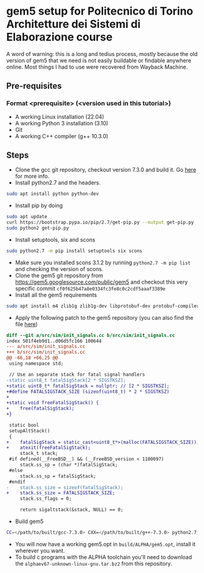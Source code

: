 # gem5 setup for Politecnico di Torino Architetture dei Sistemi di Elaborazione course
 
A word of warning: this is a long and tedius process, mostly because the old version of gem5 that we need is not easily buildable or findable anywhere online. Most things I had to use were recovered from Wayback Machine.

## Pre-requisites
### Format \<prerequisite\> (\<version used in this tutorial\>)
- A working Linux installation (22.04)
- A working Python 3 installation (3.10)
- Git
- A working C++ compiler (g++ 10.3.0)

## Steps
- Clone the gcc git repository, checkout version 7.3.0 and build it. Go [here](BUILDING_GCC.md) for more info.
- Install python2.7 and the headers. 
```bash
sudo apt install python python-dev
```
- Install pip by doing
```bash
sudo apt update
curl https://bootstrap.pypa.io/pip/2.7/get-pip.py --output get-pip.py
sudo python2 get-pip.py
```
- Install setuptools, six and scons
```bash
sudo python2.7 -m pip install setuptools six scons
```
- Make sure you installed scons 3.1.2 by running `python2.7 -m pip list` and checking the version of scons.
- Clone the gem5 git repository from https://gem5.googlesource.com/public/gem5 and checkout this very specific commit `cf0f625b47a8e0334fc3fe8c0c2cdf5aaaf3389e`
- Install all the gem5 requirements
```bash
sudo apt install m4 zlib1g zlib1g-dev libprotobuf-dev protobuf-compiler libprotoc-dev libgoogle-perftools-dev
```
- Apply the following patch to the gem5 repository (you can also find the file [here](gem5.patch))
```diff
diff --git a/src/sim/init_signals.cc b/src/sim/init_signals.cc
index 501f4eb9d1..d06d5fc166 100644
--- a/src/sim/init_signals.cc
+++ b/src/sim/init_signals.cc
@@ -66,18 +66,25 @@
 using namespace std;

 // Use an separate stack for fatal signal handlers
-static uint8_t fatalSigStack[2 * SIGSTKSZ];
+static uint8_t* fatalSigStack = nullptr; // [2 * SIGSTKSZ];
+#define FATALSIGSTACK_SIZE (sizeof(uint8_t) * 2 * SIGSTKSZ)
+
+static void freeFatalSigStack() {
+    free(fatalSigStack);
+}

 static bool
 setupAltStack()
 {
+    fatalSigStack = static_cast<uint8_t*>(malloc(FATALSIGSTACK_SIZE));
+    atexit(freeFatalSigStack);
     stack_t stack;
 #if defined(__FreeBSD__) && (__FreeBSD_version < 1100097)
     stack.ss_sp = (char *)fatalSigStack;
 #else
     stack.ss_sp = fatalSigStack;
 #endif
-    stack.ss_size = sizeof(fatalSigStack);
+    stack.ss_size = FATALSIGSTACK_SIZE;
     stack.ss_flags = 0;

     return sigaltstack(&stack, NULL) == 0;
```
- Build gem5
```bash
CC=</path/to/built/gcc-7.3.0> CXX=</path/to/built/g++-7.3.0> python2.7 `which scons`-j$(nproc) build/ALPHA/gem5.opt
```
- You will now have a working gem5.opt in `build/ALPHA/gem5.opt`, install it wherever you want.
- To build c programs with the ALPHA toolchain you'll need to download the `alphaev67-unknown-linux-gnu.tar.bz2` from this repository.
